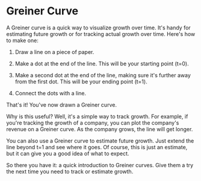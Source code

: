 # Greiner Curve



A Greiner curve is a quick way to visualize growth over time. It's handy for estimating future growth or for tracking actual growth over time. Here's how to make one:

1. Draw a line on a piece of paper.

2. Make a dot at the end of the line. This will be your starting point (t=0).

3. Make a second dot at the end of the line, making sure it's further away from the first dot. This will be your ending point (t=1).

4. Connect the dots with a line.

That's it! You've now drawn a Greiner curve.

Why is this useful? Well, it's a simple way to track growth. For example, if you're tracking the growth of a company, you can plot the company's revenue on a Greiner curve. As the company grows, the line will get longer.

You can also use a Greiner curve to estimate future growth. Just extend the line beyond t=1 and see where it goes. Of course, this is just an estimate, but it can give you a good idea of what to expect.

So there you have it: a quick introduction to Greiner curves. Give them a try the next time you need to track or estimate growth.
